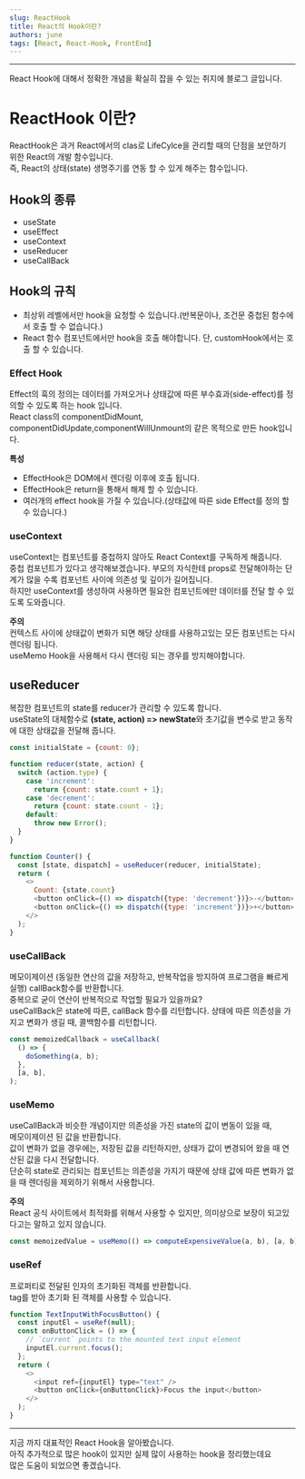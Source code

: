 ```yaml
---
slug: ReactHook
title: React의 Hook이란?
authors: june
tags: [React, React-Hook, FrontEnd]
---
```



---

React Hook에 대해서 정확한 개념을 확실히 잡을 수 있는 취지에 블로그 글입니다.

# ReactHook 이란? 

ReactHook은 과거 React에서의 clas로 LifeCylce을 관리할 때의 단점을 보안하기 위한 React의 개발 함수입니다.  
즉, React의 상태(state) 생명주기를 연동 할 수 있게 해주는 함수입니다. 


## Hook의 종류
- useState
- useEffect
- useContext
- useReducer
- useCallBack

## Hook의 규칙 
- 최상위 레벨에서만 hook을 요청할 수 있습니다.(반복문이나, 조건문 중첩된 함수에서 호출 할 수 없습니다.)
- React 함수 컴포넌트에서만 hook을 호출 해야합니다. 단, customHook에서는 호출 할 수 있습니다.


### Effect Hook 
Effect의 훅의 정의는 데이터를 가져오거나 상태값에 따른 부수효과(side-effect)를 정의할 수 있도록 하는 hook 입니다.  
React class의 componentDidMount, componentDidUpdate,componentWillUnmount의 같은 목적으로 만든 hook입니다.  

**특성**
- EffectHook은 DOM에서 렌더링 이후에 호출 됩니다.
- EffectHook은 return을 통해서 해제 할 수 있습니다.
- 여러개의 effect hook을 가질 수 있습니다.(상태값에 따른 side Effect를 정의 할 수 있습니다.)


### useContext
useContext는 컴포넌트를 중첩하지 않아도 React Context를 구독하게 해줍니다.  
중첩 컴포넌트가 있다고 생각해보겠습니다. 부모의 자식한테 props로 전달해야하는 단계가 많을 수록 컴포넌트 사이에 의존성 및 깊이가 길어집니다.  
하지만 useContext를 생성하여 사용하면 필요한 컴포넌트에만 데이터를 전달 할 수 있도록 도와줍니다.  

**주의**  
컨텍스트 사이에 상태값이 변화가 되면 해당 상태를 사용하고있는 모든 컴포넌트는 다시 렌더링 됩니다.  
useMemo Hook을 사용해서 다시 렌더링 되는 경우를 방지해야합니다.  

## useReducer 
복잡한 컴포넌트의 state를 reducer가 관리할 수 있도록 합니다.  
useState의 대체함수로  **(state, action) => newState**와 초기값을 변수로 받고 동작에 대한 상태값을 전달해 줍니다.

```js
const initialState = {count: 0};

function reducer(state, action) {
  switch (action.type) {
    case 'increment':
      return {count: state.count + 1};
    case 'decrement':
      return {count: state.count - 1};
    default:
      throw new Error();
  }
}

function Counter() {
  const [state, dispatch] = useReducer(reducer, initialState);
  return (
    <>
      Count: {state.count}
      <button onClick={() => dispatch({type: 'decrement'})}>-</button>
      <button onClick={() => dispatch({type: 'increment'})}>+</button>
    </>
  );
}
```

### useCallBack
메모이제이션 (동일한 연산의 값을 저장하고, 반복작업을 방지하여 프로그램을 빠르게 실행) callBack함수를 반환합니다.  
중복으로 굳이 연산이 반복적으로 작업할 필요가 있을까요?  
useCallBack은 state에 따른, callBack 함수를 리턴합니다.
상태에 따른 의존성을 가지고 변화가 생길 때, 콜백함수를 리턴합니다. 

```js
const memoizedCallback = useCallback(
  () => {
    doSomething(a, b);
  },
  [a, b],
);
```


### useMemo
useCallBack과 비슷한 개념이지만 의존성을 가진 state의 값이 변동이 있을 때,  
메모이제이션 된 값을 반환합니다.  
값이 변화가 없을 경우에는, 저장된 값을 리턴하지만, 상태가 값이 변경되어 왔을 때  연산된 값을 다시 전달합니다.  
단순히 state로 관리되는 컴포넌트는 의존성을 가지기 때문에 상태 값에 따른 변화가 없을 때 렌더링을 제외하기 위해서 사용합니다.

**주의**  
React 공식 사이트에서 최적화를 위해서 사용할 수 있지만, 의미상으로 보장이 되고있다고는 말하고 있지 않습니다.

```js
const memoizedValue = useMemo(() => computeExpensiveValue(a, b), [a, b]);
```

### useRef
프로퍼티로 전달된 인자의 초기화된 객체를 반환합니다.  
tag를 받아 초기화 된 객체를 사용할 수 있습니다. 

```js 
function TextInputWithFocusButton() {
  const inputEl = useRef(null);
  const onButtonClick = () => {
    // `current` points to the mounted text input element
    inputEl.current.focus();
  };
  return (
    <>
      <input ref={inputEl} type="text" />
      <button onClick={onButtonClick}>Focus the input</button>
    </>
  );
}
```

---
지금 까지 대표적인 React Hook을 알아봤습니다.  
아직 추가적으로 많은 hook이 있지만 실제 많이 사용하는 hook을 정리했는데요    
많은 도움이 되었으면 좋겠습니다.